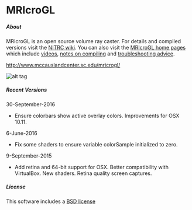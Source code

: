 # MRIcroGL

##### About

MRIcroGL is an open source volume ray caster. For details and compiled versions visit the [NITRC wiki](https://www.nitrc.org/plugins/mwiki/index.php/mricrogl:MainPage). You can also visit the [MRIcroGL home pages](http://www.mccauslandcenter.sc.edu/mricrogl/) which include [videos](http://www.mccauslandcenter.sc.edu/mricrogl/tutorials), [notes on compiling](http://www.mccauslandcenter.sc.edu/mricrogl/source) and [troubleshooting advice](http://www.mccauslandcenter.sc.edu/mricrogl/notes).

http://www.mccauslandcenter.sc.edu/mricrogl/

![alt tag](https://github.com/neurolabusc/MRIcroGL/blob/master/clipping.jpg)

##### Recent Versions

30-September-2016
 - Ensure colorbars show active overlay colors. Improvements for OSX 10.11.

6-June-2016
 - Fix some shaders to ensure variable colorSample initialized to zero.

9-September-2015
 - Add retina and 64-bit support for OSX. Better compatibility with VirtualBox. New shaders. Retina quality screen captures.

##### License

This software includes a [BSD license](https://opensource.org/licenses/BSD-2-Clause)


